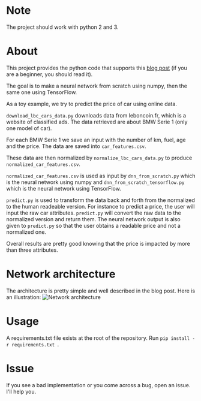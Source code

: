 # Note

The project should work with python 2 and 3.

# About

This project provides the python code that supports this [blog post](https://matrices.io/deep-neural-network-from-scratch/) (if you are a beginner, you should read it).

The goal is to make a neural network from scratch using numpy, then the same one using TensorFlow.

As a toy example, we try to predict the price of car using online data.

`download_lbc_cars_data.py` downloads data from leboncoin.fr, which is a website of classified ads. The data retrieved are about BMW Serie 1 (only one model of car).

For each BMW Serie 1 we save an input with the number of km, fuel, age and the price. The data are saved into `car_features.csv`.

These data are then normalized by `normalize_lbc_cars_data.py` to produce `normalized_car_features.csv`.

`normalized_car_features.csv` is used as input by `dnn_from_scratch.py` which is the neural network using numpy and `dnn_from_scratch_tensorflow.py` which is the neural network using TensorFlow.

`predict.py` is used to transform the data back and forth from the normalized to the human readeable version. For instance to predict a price, the user will input the raw car attributes. `predict.py` will convert the raw data to the normalized version and return them. The neural network output is also given to `predict.py` so that the user obtains a readable price and not a normalized one.

Overall results are pretty good knowing that the price is impacted by more than three attributes.

# Network architecture
The architecture is pretty simple and well described in the blog post. Here is an illustration:
![Network architecture](https://matrices.io/content/images/2017/02/DNN-S12.png)

# Usage
A requirements.txt file exists at the root of the repository. Run `pip install -r requirements.txt `.

# Issue
If you see a bad implementation or you come across a bug, open an issue. I'll help you.
